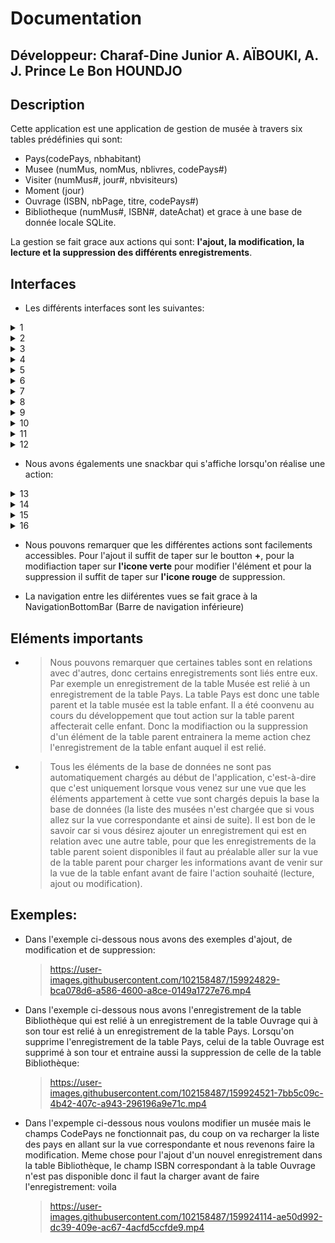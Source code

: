 # Documentation
## Développeur: Charaf-Dine Junior A. AÏBOUKI, A. J. Prince Le Bon HOUNDJO

## Description

Cette application est une application de gestion de musée à travers six tables prédéfinies qui sont:
- Pays(codePays, nbhabitant)
- Musee (numMus, nomMus, nblivres, codePays#)
- Visiter (numMus#, jour#, nbvisiteurs)
- Moment (jour)
- Ouvrage (ISBN, nbPage, titre, codePays#)
- Bibliotheque (numMus#, ISBN#, dateAchat)
et grace à une base de donnée locale SQLite.

La gestion se fait grace aux actions qui sont: **l'ajout, la modification, la lecture et la suppression des différents enregistrements**.

## Interfaces

- Les différents interfaces sont les suivantes:
<details><summary>1</summary>
  
  ![](/musee_m1irt/assets/1.jpg)
  
</details>

<details><summary>2</summary>
  
![](/musee_m1irt/assets/2.jpg)

</details>

<details><summary>3</summary>

  ![](/musee_m1irt/assets/3.jpg)

</details>

<details><summary>4</summary>

  ![](/musee_m1irt/assets/4.jpg)

</details>

<details><summary>5</summary>

  ![](/musee_m1irt/assets/5.jpg)

</details>

<details><summary>6</summary>

  ![](/musee_m1irt/assets/6.jpg)

</details>

<details><summary>7</summary>

  ![](/musee_m1irt/assets/7.jpg)

</details>

<details><summary>8</summary>

  ![](/musee_m1irt/assets/8.jpg)

</details>

<details><summary>9</summary>

  ![](/musee_m1irt/assets/9.jpg)

</details>

<details><summary>10</summary>

  ![](/musee_m1irt/assets/10.jpg)

</details>

<details><summary>11</summary>

  ![](/musee_m1irt/assets/11.jpg)

</details>

<details><summary>12</summary>

  ![](/musee_m1irt/assets/12.jpg)

</details>

- Nous avons égalements une snackbar qui s'affiche lorsqu'on réalise une action:

<details><summary>13</summary>

  ![](/musee_m1irt/assets/13.jpg)

</details>

<details><summary>14</summary>

  ![](/musee_m1irt/assets/14.jpg)

</details>

<details><summary>15</summary>

  ![](/musee_m1irt/assets/15.jpg)

</details>

<details><summary>16</summary>

  ![](/musee_m1irt/assets/16.jpg)

</details>


- Nous pouvons remarquer que les différentes actions sont facilements accessibles.
Pour l'ajout il suffit de taper sur le boutton **+**, pour la modifiaction taper sur **l'icone verte** pour modifier l'élément et pour la suppression il suffit de taper sur **l'icone rouge** de suppression.

- La navigation entre les diiférentes vues se fait grace à la NavigationBottomBar (Barre de navigation inférieure)


## Eléments importants
- > Nous pouvons remarquer que certaines tables sont en relations avec d'autres, donc certains enregistrements sont liés entre eux. Par exemple un enregistrement de la table Musée est relié à un enregistrement de la table Pays. La table Pays est donc une table parent et la table musée est la table enfant. Il a été coonvenu au cours du développement que tout action sur la table parent affecterait celle enfant. Donc la modifiaction ou la suppression d'un élément de la table parent entrainera la meme action chez l'enregistrement de la table enfant auquel il est relié.
- > Tous les éléments de la base de données ne sont pas automatiquement chargés au début de l'application, c'est-à-dire que c'est uniquement lorsque vous venez sur une vue que les éléments appartement à cette vue sont chargés depuis la base la base de données (la liste des musées n'est chargée que si vous allez sur la vue correspondante et ainsi de suite). Il est bon de le savoir car si vous désirez ajouter un enregistrement qui est en relation avec une autre table, pour que les enregistrements de la table parent soient disponibles il faut au préalable aller sur la vue de la table parent pour charger les informations avant de venir sur la vue de la table enfant avant de faire l'action souhaité (lecture, ajout ou modification).


## Exemples:
- Dans l'exemple ci-dessous nous avons des exemples d'ajout, de modification et de suppression:

  > https://user-images.githubusercontent.com/102158487/159924829-bca078d6-a586-4600-a8ce-0149a1727e76.mp4

- Dans l'exemple ci-dessous nous avons l'enregistrement de la table Bibliothèque qui est relié à un enregistrement de la table Ouvrage qui à son tour est relié à un enregistrement de la table Pays. Lorsqu'on supprime l'enregistrement de la table Pays, celui de la table Ouvrage est supprimé à son tour et entraine aussi la suppression de celle de la table Bibliothèque:

  > https://user-images.githubusercontent.com/102158487/159924521-7bb5c09c-4b42-407c-a943-296196a9e71c.mp4

- Dans l'expemple ci-dessous nous voulons modifier un musée mais le champs CodePays ne fonctionnait pas, du coup on va recharger la liste des pays en allant sur la vue correspondante et nous revenons faire la modification. Meme chose pour l'ajout d'un nouvel enregistrement dans la table Bibliothèque, le champ ISBN correspondant à la table Ouvrage n'est pas disponible donc il faut la charger avant de faire l'enregistrement: voila

  > https://user-images.githubusercontent.com/102158487/159924114-ae50d992-dc39-409e-ac67-4acfd5ccfde9.mp4

